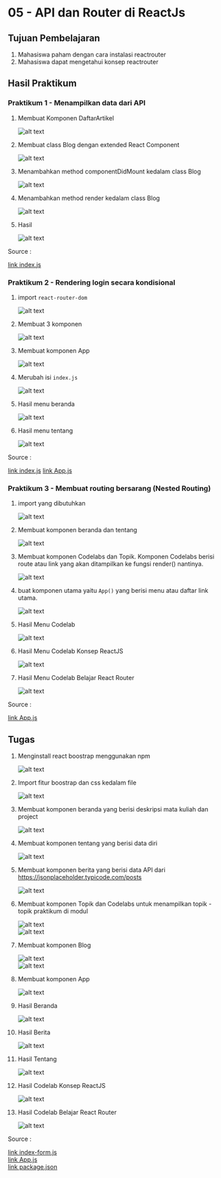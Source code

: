 # 05 - API dan Router di ReactJs

## Tujuan Pembelajaran

1. Mahasiswa paham dengan cara instalasi reactrouter 
2. Mahasiswa dapat mengetahui konsep reactrouter

## Hasil Praktikum

### Praktikum 1 - Menampilkan data dari API
1. Membuat Komponen DaftarArtikel

    ![alt text](img/kode1.png)

2. Membuat class Blog dengan extended React Component

    ![alt text](img/kode1_2.png)

3. Menambahkan method componentDidMount kedalam class Blog

    ![alt text](img/kode1_3.png)

4. Menambahkan method render kedalam class Blog

    ![alt text](img/kode1_4.png)

5. Hasil

    ![alt text](img/hasil1.png)

Source :

[link index.js](../../src/05_api_router_reactJs/praktikum1/index.js)

### Praktikum 2 - Rendering login secara kondisional
1. import `react-router-dom`

    ![alt text](img/kode2.png)

2. Membuat 3 komponen

    ![alt text](img/kode2_2.png)

3. Membuat komponen App

    ![alt text](img/kode2_3.png)

4. Merubah isi `index.js`

    ![alt text](img/kode2_4.png)

5. Hasil menu beranda

    ![alt text](img/hasil2.png)

6. Hasil menu tentang

    ![alt text](img/hasil2_2.png)

Source :

[link index.js](../../src/05_api_router_reactJs/praktikum2/index.js)
[link App.js](../../src/05_api_router_reactJs/praktikum2/App.js)

### Praktikum 3 - Membuat routing bersarang (Nested Routing)
1. import yang dibutuhkan

    ![alt text](img/kode3.png)

2. Membuat komponen beranda dan tentang

    ![alt text](img/kode3_2.png)

3. Membuat komponen Codelabs dan Topik. Komponen Codelabs berisi route atau link yang akan ditampilkan ke fungsi render() nantinya.

    ![alt text](img/kode3_3.png)

4. buat komponen utama yaitu `App()` yang berisi menu atau daftar link utama.

    ![alt text](img/kode3_4.png)

5. Hasil Menu Codelab

    ![alt text](img/hasil3.png)

6. Hasil Menu Codelab Konsep ReactJS

    ![alt text](img/hasil3_2.png)

7. Hasil Menu Codelab Belajar React Router

    ![alt text](img/hasil3_3.png)

Source :

[link App.js](../../src/05_api_router_reactJs/praktikum3/App.js)



## Tugas

1. Menginstall react boostrap menggunakan npm

    ![alt text](img/kode4.png)

2. Import fitur boostrap dan css kedalam file 

    ![alt text](img/kode4_2.png)

3. Membuat komponen beranda yang berisi deskripsi mata kuliah dan project

    ![alt text](img/kode4_3.png)

4. Membuat komponen tentang yang berisi data diri

    ![alt text](img/kode4_4.png)

5. Membuat komponen berita yang berisi data API dari https://jsonplaceholder.typicode.com/posts

    ![alt text](img/kode4_5.png)

6. Membuat komponen Topik dan Codelabs untuk menampilkan topik - topik praktikum di modul

    ![alt text](img/kode4_6.png)<br>
    ![alt text](img/kode4_7.png)

7. Membuat komponen Blog

    ![alt text](img/kode4_8.png)<br>
    ![alt text](img/kode4_9.png)

8. Membuat komponen App

    ![alt text](img/kode4_10.png)

9. Hasil Beranda

    ![alt text](img/hasil4.png)

10. Hasil Berita

    ![alt text](img/hasil4_2.png)

11. Hasil Tentang

    ![alt text](img/hasil4_3.png)

12. Hasil Codelab Konsep ReactJS

    ![alt text](img/hasil4_4.png)

13. Hasil Codelab Belajar React Router

    ![alt text](img/hasil4_5.png)

Source :

[link index-form.js](../../src/05_api_router_reactJs/tugas/index-form.js)<br>
[link App.js](../../src/05_api_router_reactJs/tugas/App.js)<br>
[link package.json](../../src/05_api_router_reactJs/tugas/package.json)